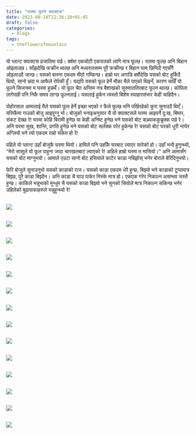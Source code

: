 ```yaml
---
title: "रातमा फूल्ने क्याक्टस"
date: 2023-08-16T12:36:10+05:45
draft: false
categories:
  - blogs
tags:
  - theflowerofmountain
---
```

यो प्लान्ट क्याक्टस प्रजातिमा पर्छ। बर्षमा एकचोटी एकरातको लागि मात्र फूल्छ। रातमा फूल्छ अनि बिहान ओइलाउछ। साँझदेखि फक्रीन थाल्छ अनि मध्यरातसम्म पुरै फक्रीन्छ र बिहान घाम छिप्पिदै गएसँगै ओइलाउदै जान्छ। <!--more--> यसको बास्ना एकदम मीठो गम्किन्छ। हाम्रो घर अगाडि बर्षौदेखि यसको बोट हुर्किदै थियो, सानो छदा म आफैले रोपेकी हुँ। यद्यपि यसको फूल हेर्ने मौका मैले पाएको थिइनँ, कारण चाहिँ यो फूल्ने सिजनमा म घरमा हुन्नथेँ। यो फूल चैत अन्तिम नत्र बैशाखको सुरुवाततिरबाट फूल्न थाल्छ। कोपिला लागेपछी पनि निकै समय लाग्छ फूल्नलाई। यसलाई हुर्कन त्यस्तो बिशेष स्याहारसंभार केही चाहिदैन।  


पोहोरसाल आमालाई मैले यसको फूल हेर्ने इच्छा भएको र कैले फूल्छ भनि पर्खिरहेको कुरा सुनाउदै थिएँ। यत्तिकैमा गाउको बोजु आइपुग्नु भो। बोजुको भनाइअनुसार चै यो क्याक्टसले घरमा आइपर्ने दु:ख, बिमार, संकट देख्छ रे! घरमा कोहि बिरामी हुनेछ या केही अनिष्ट हुनेछ भने यसको बोट कच्र्याककुच्रुक्क पर्छ रे। अनि घरमा सुख, शान्ति, प्रगति हुनेछ भने यसको बोट सर्लक्क परेर हुर्कन्छ रे! यसको बोट घरको धुरी नाघेर अग्लियो भने त्यो एकदम राम्रो संकेत हो रे!  

पहिले यो प्लान्ट उहाँ बोजुकै घरमा थियो। हामिले पनि उहाँकै घरबाट ल्याएर सारेको हो। उहाँ भन्दै हुनुन्थ्यो, “मेरो सासुले यो फूल पाहुना जादा चारखलबाट ल्याएको रे! अहिले हाम्रो घरमा त मासियो।” अनि आमासँग यसको बोट माग्नुभयो। आमाले एउटा सानो बोट हसियाले काटेर काडा नबिझोस् भनेर बोराले बेरिदिनुभयो।

फेरि बोजुले सुनाउनुभो यसको काडाको राज। यसको काडा एकदम धेरै हुन्छ, बिझ्यो भने काडाको टुप्पामात्र बिझ्छ, पुरै काडा बिझ्दैन। अनि काडा चै घाउ पाकेर निस्के मात्र हो। एकएक गरेर निकाल्न असम्भव जस्तै हुन्छ। काकिले भन्नुभाको मुन्धुम चै यसको काडा बिझ्यो भने सुनको सियोले मात्र निकाल्न सकिन्छ भनेर उहिलेको बुढापाकाहरुले भन्नुहुन्थ्यो रे!   

 
![](https://biochemicalmind.wordpress.com/wp-content/uploads/2023/01/20230127_041715.jpg?w=461)
---
![](https://biochemicalmind.wordpress.com/wp-content/uploads/2023/01/screenshot_2023-01-26-18-01-01-87_1c337646f29875672b5a61192b9010f9.jpg?w=720)
---
![](https://biochemicalmind.wordpress.com/wp-content/uploads/2023/01/screenshot_2023-01-26-18-00-40-00_1c337646f29875672b5a61192b9010f9.jpg?w=720)
---
![](https://biochemicalmind.wordpress.com/wp-content/uploads/2023/01/screenshot_2023-01-26-18-00-32-47_1c337646f29875672b5a61192b9010f9.jpg?w=720)
---
![](https://biochemicalmind.wordpress.com/wp-content/uploads/2023/01/img20220415183342.jpg?w=1024)
---
![](https://biochemicalmind.wordpress.com/wp-content/uploads/2023/01/image_editor_output_image835167625-1674872145719.jpg?w=450)
---
![](https://biochemicalmind.wordpress.com/wp-content/uploads/2023/01/screenshot_2023-01-26-17-59-27-48_1c337646f29875672b5a61192b9010f9.jpg?w=720)
---
![](https://biochemicalmind.wordpress.com/wp-content/uploads/2023/01/screenshot_2023-01-26-17-59-49-67_1c337646f29875672b5a61192b9010f9.jpg?w=720)
---
![](https://biochemicalmind.wordpress.com/wp-content/uploads/2023/01/img20220416194929.jpg?w=1024)
---
![](https://biochemicalmind.wordpress.com/wp-content/uploads/2023/01/img20220415214801.jpg?w=1024)
---
![](https://biochemicalmind.wordpress.com/wp-content/uploads/2023/01/img20220415214723.jpg?w=1024)
---
![](https://biochemicalmind.wordpress.com/wp-content/uploads/2023/01/img20220415214525.jpg?w=461)
---
![](https://biochemicalmind.wordpress.com/wp-content/uploads/2023/01/img20220415214839.jpg?w=1024)
---
![](https://biochemicalmind.wordpress.com/wp-content/uploads/2023/01/screenshot_2023-01-26-18-00-17-74_1c337646f29875672b5a61192b9010f9-1.jpg?w=720)
---
